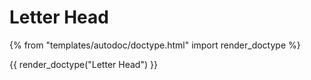 # Letter Head

{% from "templates/autodoc/doctype.html" import render_doctype %}

{{ render_doctype("Letter Head") }}

<!-- jinja --><!-- static -->
